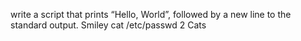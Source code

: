 write a script that prints “Hello, World”, followed by a new line to the standard output.
Smiley
cat /etc/passwd
2 Cats
